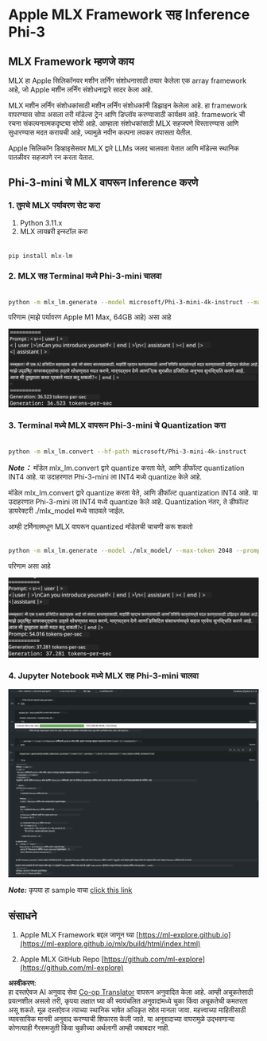 <!--
CO_OP_TRANSLATOR_METADATA:
{
  "original_hash": "dcb656f3d206fc4968e236deec5d4384",
  "translation_date": "2025-07-16T21:02:09+00:00",
  "source_file": "md/01.Introduction/03/MLX_Inference.md",
  "language_code": "mr"
}
-->
# **Apple MLX Framework सह Inference Phi-3**

## **MLX Framework म्हणजे काय**

MLX हा Apple सिलिकॉनवर मशीन लर्निंग संशोधनासाठी तयार केलेला एक array framework आहे, जो Apple मशीन लर्निंग संशोधनाद्वारे सादर केला आहे.

MLX मशीन लर्निंग संशोधकांसाठी मशीन लर्निंग संशोधकांनी डिझाइन केलेला आहे. हा framework वापरण्यास सोपा असला तरी मॉडेल्स ट्रेन आणि डिप्लॉय करण्यासाठी कार्यक्षम आहे. framework ची रचना संकल्पनात्मकदृष्ट्या सोपी आहे. आम्हाला संशोधकांसाठी MLX सहजपणे विस्तारण्यास आणि सुधारण्यास मदत करायची आहे, ज्यामुळे नवीन कल्पना लवकर तपासता येतील.

Apple सिलिकॉन डिव्हाइसेसवर MLX द्वारे LLMs जलद चालवता येतात आणि मॉडेल्स स्थानिक पातळीवर सहजपणे रन करता येतात.

## **Phi-3-mini चे MLX वापरून Inference करणे**

### **1. तुमचे MLX पर्यावरण सेट करा**

1. Python 3.11.x
2. MLX लायब्ररी इन्स्टॉल करा


```bash

pip install mlx-lm

```

### **2. MLX सह Terminal मध्ये Phi-3-mini चालवा**


```bash

python -m mlx_lm.generate --model microsoft/Phi-3-mini-4k-instruct --max-token 2048 --prompt  "<|user|>\nCan you introduce yourself<|end|>\n<|assistant|>"

```

परिणाम (माझे पर्यावरण Apple M1 Max, 64GB आहे) असा आहे

![Terminal](../../../../../translated_images/01.5cf57df8f7407cf9281c0237f4e69c3728b8817253aad0835d14108b07c83c88.mr.png)

### **3. Terminal मध्ये MLX वापरून Phi-3-mini चे Quantization करा**


```bash

python -m mlx_lm.convert --hf-path microsoft/Phi-3-mini-4k-instruct

```

***Note：*** मॉडेल mlx_lm.convert द्वारे quantize करता येते, आणि डीफॉल्ट quantization INT4 आहे. या उदाहरणात Phi-3-mini ला INT4 मध्ये quantize केले आहे.

मॉडेल mlx_lm.convert द्वारे quantize करता येते, आणि डीफॉल्ट quantization INT4 आहे. या उदाहरणात Phi-3-mini ला INT4 मध्ये quantize केले आहे. Quantization नंतर, ते डीफॉल्ट डायरेक्टरी ./mlx_model मध्ये साठवले जाईल.

आम्ही टर्मिनलमधून MLX वापरून quantized मॉडेलची चाचणी करू शकतो


```bash

python -m mlx_lm.generate --model ./mlx_model/ --max-token 2048 --prompt  "<|user|>\nCan you introduce yourself<|end|>\n<|assistant|>"

```

परिणाम असा आहे

![INT4](../../../../../translated_images/02.7b188681a8eadbc111aba8d8006e4b3671788947a99a46329261e169dd2ec29f.mr.png)


### **4. Jupyter Notebook मध्ये MLX सह Phi-3-mini चालवा**


![Notebook](../../../../../translated_images/03.b9705a3a5aaa89f9eb0ca04c1a4565dfe4a5e8cc68604227d2eab149fef1d3c7.mr.png)

***Note:*** कृपया हा sample वाचा [click this link](../../../../../code/03.Inference/MLX/MLX_DEMO.ipynb)


## **संसाधने**

1. Apple MLX Framework बद्दल जाणून घ्या [https://ml-explore.github.io](https://ml-explore.github.io/mlx/build/html/index.html)

2. Apple MLX GitHub Repo [https://github.com/ml-explore](https://github.com/ml-explore)

**अस्वीकरण**:  
हा दस्तऐवज AI अनुवाद सेवा [Co-op Translator](https://github.com/Azure/co-op-translator) वापरून अनुवादित केला आहे. आम्ही अचूकतेसाठी प्रयत्नशील असलो तरी, कृपया लक्षात घ्या की स्वयंचलित अनुवादांमध्ये चुका किंवा अचूकतेची कमतरता असू शकते. मूळ दस्तऐवज त्याच्या स्थानिक भाषेत अधिकृत स्रोत मानला जावा. महत्त्वाच्या माहितीसाठी व्यावसायिक मानवी अनुवाद करण्याची शिफारस केली जाते. या अनुवादाच्या वापरामुळे उद्भवणाऱ्या कोणत्याही गैरसमजुती किंवा चुकीच्या अर्थलागी आम्ही जबाबदार नाही.